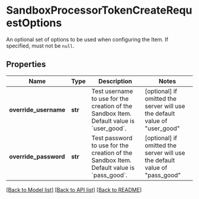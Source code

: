 # SandboxProcessorTokenCreateRequestOptions

An optional set of options to be used when configuring the Item. If specified, must not be `null`.
## Properties
Name | Type | Description | Notes
------------ | ------------- | ------------- | -------------
**override_username** | **str** | Test username to use for the creation of the Sandbox Item. Default value is &#x60;user_good&#x60;. | [optional]  if omitted the server will use the default value of "user_good"
**override_password** | **str** | Test password to use for the creation of the Sandbox Item. Default value is &#x60;pass_good&#x60;. | [optional]  if omitted the server will use the default value of "pass_good"

[[Back to Model list]](../README.md#documentation-for-models) [[Back to API list]](../README.md#documentation-for-api-endpoints) [[Back to README]](../README.md)


